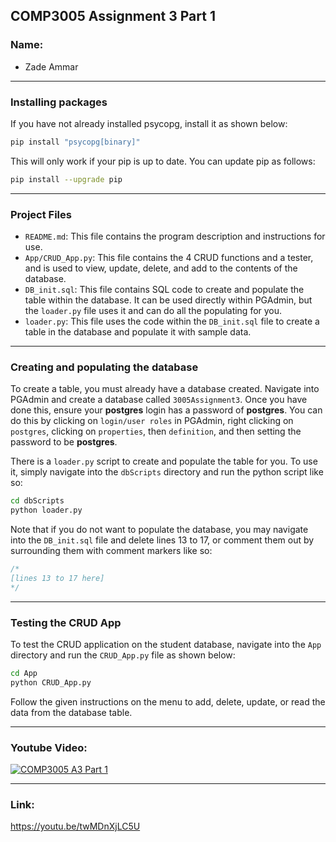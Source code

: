 ## COMP3005 Assignment 3 Part 1

### Name:
* Zade Ammar

___

### Installing packages

If you have not already installed psycopg, install it as shown below:
```bash
pip install "psycopg[binary]"
```
This will only work if your pip is up to date. You can update pip as follows:
```bash
pip install --upgrade pip
```

___

### Project Files

* `README.md`: This file contains the program description and instructions for use.
* `App/CRUD_App.py`: This file contains the 4 CRUD functions and a tester, and is used to view, update, delete, and add to the contents of the database.
* `DB_init.sql`: This file contains SQL code to create and populate the table within the database. It can be used directly within PGAdmin, but the `loader.py` file uses it and can do all the populating for you.
* `loader.py`: This file uses the code within the `DB_init.sql` file to create a table in the database and populate it with sample data.

___

### Creating and populating the database

To create a table, you must already have a database created. Navigate into PGAdmin and create a database called `3005Assignment3`. Once you have done this, ensure your **postgres** login has a password of **postgres**. You can do this by clicking on `login/user roles` in PGAdmin, right clicking on `postgres`, clicking on `properties`, then `definition`, and then setting the password to be **postgres**. 

There is a `loader.py` script to create and populate the table for you. To use it, simply navigate into the `dbScripts` directory and run the python script like so:
```bash
cd dbScripts
python loader.py
```
Note that if you do not want to populate the database, you may navigate into the `DB_init.sql` file and delete lines 13 to 17, or comment them out by surrounding them with comment markers like so:
```SQL
/* 
[lines 13 to 17 here]
*/
```
___

### Testing the CRUD App

To test the CRUD application on the student database, navigate into the `App` directory and run the `CRUD_App.py` file as shown below:

```bash
cd App
python CRUD_App.py
```

Follow the given instructions on the menu to add, delete, update, or read the data from the database table.


___

### Youtube Video:
[![COMP3005 A3 Part 1](https://i9.ytimg.com/vi_webp/twMDnXjLC5U/mq2.webp?sqp=COTE468G-oaymwEmCMACELQB8quKqQMa8AEB-AH-CYAC0AWKAgwIABABGGYgZihmMA8=&rs=AOn4CLAUSW3Z8zPJSP8VZawqV_wp3khGSA)](https://youtu.be/twMDnXjLC5U)

___

### Link:
https://youtu.be/twMDnXjLC5U
